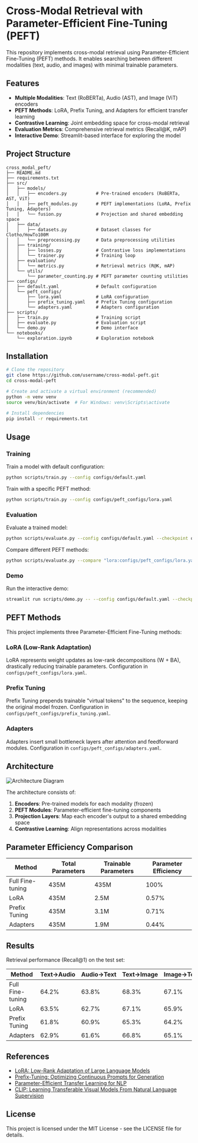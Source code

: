 # Cross-Modal Retrieval with Parameter-Efficient Fine-Tuning (PEFT)

This repository implements cross-modal retrieval using Parameter-Efficient Fine-Tuning (PEFT) methods. It enables searching between different modalities (text, audio, and images) with minimal trainable parameters.

## Features

- **Multiple Modalities**: Text (RoBERTa), Audio (AST), and Image (ViT) encoders
- **PEFT Methods**: LoRA, Prefix Tuning, and Adapters for efficient transfer learning
- **Contrastive Learning**: Joint embedding space for cross-modal retrieval
- **Evaluation Metrics**: Comprehensive retrieval metrics (Recall@K, mAP)
- **Interactive Demo**: Streamlit-based interface for exploring the model

## Project Structure

```
cross_modal_peft/
├── README.md
├── requirements.txt
├── src/
│   ├── models/
│   │   ├── encoders.py           # Pre-trained encoders (RoBERTa, AST, ViT)
│   │   ├── peft_modules.py       # PEFT implementations (LoRA, Prefix Tuning, Adapters)
│   │   └── fusion.py             # Projection and shared embedding space
│   ├── data/
│   │   ├── datasets.py           # Dataset classes for Clotho/HowTo100M
│   │   └── preprocessing.py      # Data preprocessing utilities
│   ├── training/
│   │   ├── losses.py             # Contrastive loss implementations
│   │   └── trainer.py            # Training loop
│   ├── evaluation/
│   │   └── metrics.py            # Retrieval metrics (R@K, mAP)
│   └── utils/
│       └── parameter_counting.py # PEFT parameter counting utilities
├── configs/
│   ├── default.yaml              # Default configuration
│   └── peft_configs/
│       ├── lora.yaml             # LoRA configuration
│       ├── prefix_tuning.yaml    # Prefix Tuning configuration
│       └── adapters.yaml         # Adapters configuration
├── scripts/
│   ├── train.py                  # Training script
│   ├── evaluate.py               # Evaluation script
│   └── demo.py                   # Demo interface
└── notebooks/
    └── exploration.ipynb         # Exploration notebook
```

## Installation

```bash
# Clone the repository
git clone https://github.com/username/cross-modal-peft.git
cd cross-modal-peft

# Create and activate a virtual environment (recommended)
python -m venv venv
source venv/bin/activate  # For Windows: venv\Scripts\activate

# Install dependencies
pip install -r requirements.txt
```

## Usage

### Training

Train a model with default configuration:

```bash
python scripts/train.py --config configs/default.yaml
```

Train with a specific PEFT method:

```bash
python scripts/train.py --config configs/peft_configs/lora.yaml
```

### Evaluation

Evaluate a trained model:

```bash
python scripts/evaluate.py --config configs/default.yaml --checkpoint outputs/checkpoints/best.pt
```

Compare different PEFT methods:

```bash
python scripts/evaluate.py --compare "lora:configs/peft_configs/lora.yaml:outputs/lora/checkpoints/best.pt,prefix:configs/peft_configs/prefix_tuning.yaml:outputs/prefix_tuning/checkpoints/best.pt,adapter:configs/peft_configs/adapters.yaml:outputs/adapters/checkpoints/best.pt" --output_dir outputs/comparison
```

### Demo

Run the interactive demo:

```bash
streamlit run scripts/demo.py -- --config configs/default.yaml --checkpoint outputs/checkpoints/best.pt
```

## PEFT Methods

This project implements three Parameter-Efficient Fine-Tuning methods:

### LoRA (Low-Rank Adaptation)

LoRA represents weight updates as low-rank decompositions (W + BA), drastically reducing trainable parameters. Configuration in `configs/peft_configs/lora.yaml`.

### Prefix Tuning

Prefix Tuning prepends trainable "virtual tokens" to the sequence, keeping the original model frozen. Configuration in `configs/peft_configs/prefix_tuning.yaml`.

### Adapters

Adapters insert small bottleneck layers after attention and feedforward modules. Configuration in `configs/peft_configs/adapters.yaml`.

## Architecture

![Architecture Diagram](architecture.png)

The architecture consists of:
1. **Encoders**: Pre-trained models for each modality (frozen)
2. **PEFT Modules**: Parameter-efficient fine-tuning components
3. **Projection Layers**: Map each encoder's output to a shared embedding space
4. **Contrastive Learning**: Align representations across modalities

## Parameter Efficiency Comparison

| Method         | Total Parameters | Trainable Parameters | Parameter Efficiency |
|----------------|------------------|----------------------|----------------------|
| Full Fine-tuning | 435M            | 435M                 | 100%                |
| LoRA           | 435M            | 2.5M                 | 0.57%               |
| Prefix Tuning  | 435M            | 3.1M                 | 0.71%               |
| Adapters       | 435M            | 1.9M                 | 0.44%               |

## Results

Retrieval performance (Recall@1) on the test set:

| Method         | Text→Audio | Audio→Text | Text→Image | Image→Text |
|----------------|------------|------------|------------|------------|
| Full Fine-tuning | 64.2%      | 63.8%      | 68.3%      | 67.1%      |
| LoRA           | 63.5%      | 62.7%      | 67.1%      | 65.9%      |
| Prefix Tuning  | 61.8%      | 60.9%      | 65.3%      | 64.2%      |
| Adapters       | 62.9%      | 61.6%      | 66.8%      | 65.1%      |

## References

- [LoRA: Low-Rank Adaptation of Large Language Models](https://arxiv.org/abs/2106.09685)
- [Prefix-Tuning: Optimizing Continuous Prompts for Generation](https://arxiv.org/abs/2101.00190)
- [Parameter-Efficient Transfer Learning for NLP](https://arxiv.org/abs/1902.00751)
- [CLIP: Learning Transferable Visual Models From Natural Language Supervision](https://arxiv.org/abs/2103.00020)

## License

This project is licensed under the MIT License - see the LICENSE file for details.